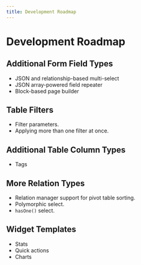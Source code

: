 ```yaml
---
title: Development Roadmap
---
```


# Development Roadmap

## Additional Form Field Types

- JSON and relationship-based multi-select
- JSON array-powered field repeater
- Block-based page builder

## Table Filters

- Filter parameters.
- Applying more than one filter at once.

## Additional Table Column Types

- Tags

## More Relation Types

- Relation manager support for pivot table sorting.
- Polymorphic select.
- `hasOne()` select.

## Widget Templates

- Stats
- Quick actions
- Charts
